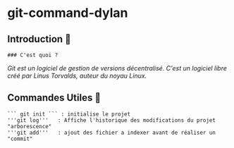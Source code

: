 # git-command-dylan

## Introduction :rocket:

	### C'est quoi ?
*Git est un logiciel de gestion de versions décentralisé. 
C'est un logiciel libre créé par Linus Torvalds, auteur du noyau Linux.*

## Commandes Utiles :metal:
	``` git init ``` : initialise le projet 
	'''git log'''	: Affiche l'historique des modifications du projet "arborescence"
	'''git add'''	: ajout des fichier a indexer avant de réaliser un "commit"
	
